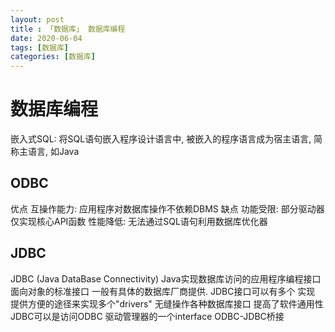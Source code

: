 ```yaml
---
layout: post
title : 「数据库」 数据库编程
date: 2020-06-04
tags: [数据库]
categories: [数据库]
---
```


# 数据库编程

嵌入式SQL:
将SQL语句嵌入程序设计语言中, 被嵌入的程序语言成为宿主语言, 简称主语言, 如Java

## ODBC

优点
互操作能力: 应用程序对数据库操作不依赖DBMS
缺点
功能受限: 部分驱动器仅实现核心API函数
性能降低: 无法通过SQL语句利用数据库优化器

## JDBC

JDBC (Java DataBase Connectivity)
Java实现数据库访问的应用程序编程接口
面向对象的标准接口
一般有具体的数据库厂商提供.
JDBC接口可以有多个 实现
提供方便的途径来实现多个"drivers"
无缝操作各种数据库接口
提高了软件通用性
JDBC可以是访问ODBC 驱动管理器的一个interface
ODBC-JDBC桥接
